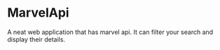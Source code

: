 # MarvelApi
A neat web application that has marvel api. It can filter your search and display their details.

